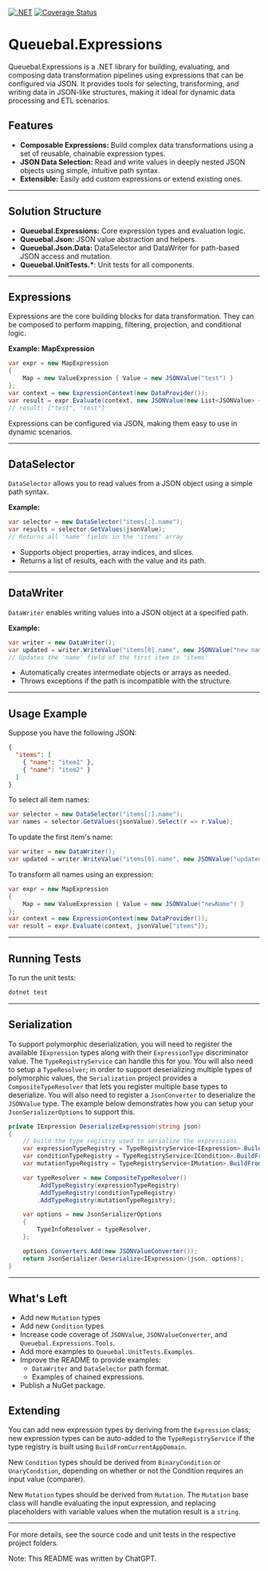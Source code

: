[![.NET](https://github.com/LBreedlove/Queuebal.Expressions/actions/workflows/dotnet.yml/badge.svg)](https://github.com/LBreedlove/Queuebal.Expressions/actions/workflows/dotnet.yml)
[![Coverage Status](https://coveralls.io/repos/github/LBreedlove/Queuebal.Expressions/badge.svg?branch=main&kill_cache=14)](https://coveralls.io/github/LBreedlove/Queuebal.Expressions?branch=main&kill_cache=14)

# Queuebal.Expressions

Queuebal.Expressions is a .NET library for building, evaluating, and composing data transformation pipelines using expressions that can be configured via JSON. It provides tools for selecting, transforming, and writing data in JSON-like structures, making it ideal for dynamic data processing and ETL scenarios.

## Features

- **Composable Expressions:** Build complex data transformations using a set of reusable, chainable expression types.
- **JSON Data Selection:** Read and write values in deeply nested JSON objects using simple, intuitive path syntax.
- **Extensible:** Easily add custom expressions or extend existing ones.

---

## Solution Structure

- **Queuebal.Expressions:** Core expression types and evaluation logic.
- **Queuebal.Json:** JSON value abstraction and helpers.
- **Queuebal.Json.Data:** DataSelector and DataWriter for path-based JSON access and mutation.
- **Queuebal.UnitTests.\***: Unit tests for all components.

---

## Expressions

Expressions are the core building blocks for data transformation. They can be composed to perform mapping, filtering, projection, and conditional logic.

**Example: MapExpression**

```csharp
var expr = new MapExpression
{
    Map = new ValueExpression { Value = new JSONValue("test") }
};
var context = new ExpressionContext(new DataProvider());
var result = expr.Evaluate(context, new JSONValue(new List<JSONValue> { "a", "b" }));
// result: ["test", "test"]
```

Expressions can be configured via JSON, making them easy to use in dynamic scenarios.

---

## DataSelector

`DataSelector` allows you to read values from a JSON object using a simple path syntax.

**Example:**

```csharp
var selector = new DataSelector("items[:].name");
var results = selector.GetValues(jsonValue);
// Returns all 'name' fields in the 'items' array
```

- Supports object properties, array indices, and slices.
- Returns a list of results, each with the value and its path.

---

## DataWriter

`DataWriter` enables writing values into a JSON object at a specified path.

**Example:**

```csharp
var writer = new DataWriter();
var updated = writer.WriteValue("items[0].name", new JSONValue("new name"));
// Updates the 'name' field of the first item in 'items'
```

- Automatically creates intermediate objects or arrays as needed.
- Throws exceptions if the path is incompatible with the structure.

---

## Usage Example

Suppose you have the following JSON:

```json
{
  "items": [
    { "name": "item1" },
    { "name": "item2" }
  ]
}
```

To select all item names:

```csharp
var selector = new DataSelector("items[:].name");
var names = selector.GetValues(jsonValue).Select(r => r.Value);
```

To update the first item's name:

```csharp
var writer = new DataWriter();
var updated = writer.WriteValue("items[0].name", new JSONValue("updatedName"));
```

To transform all names using an expression:

```csharp
var expr = new MapExpression
{
    Map = new ValueExpression { Value = new JSONValue("newName") }
};
var context = new ExpressionContext(new DataProvider());
var result = expr.Evaluate(context, jsonValue["items"]);
```

---

## Running Tests

To run the unit tests:

```sh
dotnet test
```

---

## Serialization
To support polymorphic deserialization, you will need to register the available `IExpression` types along with their `ExpressionType` discriminator value. The `TypeRegistryService` can handle this for you. You will also need to setup a `TypeResolver`; in order to support deserializing multiple types of polymorphic values, the `Serialization` project provides a `CompositeTypeResolver` that lets you register multiple base types to deserialize.
You will also need to register a `JsonConverter` to deserialize the `JSONValue` type. The example below demonstrates how you can setup your `JsonSerializerOptions` to support this.

```csharp
private IExpression DeserializeExpression(string json)
{
    // build the type registry used to serialize the expressions
    var expressionTypeRegistry = TypeRegistryService<IExpression>.BuildFromCurrentAppDomain("ExpressionType");
    var conditionTypeRegistry = TypeRegistryService<ICondition>.BuildFromCurrentAppDomain("ConditionType");
    var mutationTypeRegistry = TypeRegistryService<IMutation>.BuildFromCurrentAppDomain("MutationType");

    var typeResolver = new CompositeTypeResolver()
        .AddTypeRegistry(expressionTypeRegistry)
        .AddTypeRegistry(conditionTypeRegistry)
        .AddTypeRegistry(mutationTypeRegistry);

    var options = new JsonSerializerOptions
    {
        TypeInfoResolver = typeResolver,
    };

    options.Converters.Add(new JSONValueConverter());
    return JsonSerializer.Deserialize<IExpression>(json, options);
}
```

---

## What's Left
* Add new `Mutation` types
* Add new `Condition` types
* Increase code coverage of `JSONValue`, `JSONValueConverter`, and `Queuebal.Expressions.Tools`.
* Add more examples to `Queuebal.UnitTests.Examples`.
* Improve the README to provide examples:
  * `DataWriter` and `DataSelector` path format.
  * Examples of chained expressions.
* Publish a NuGet package.

## Extending

You can add new expression types by deriving from the `Expression` class; new expression types can be auto-added to the `TypeRegistryService` if the type registry is built using `BuildFromCurrentAppDomain`.

New `Condition` types should be derived from `BinaryCondition` or `UnaryCondition`, depending on whether or not the Condition requires an input value (comparer).

New `Mutation` types should be derived from `Mutation`. The `Mutation` base class will handle evaluating the input expression, and replacing placeholders with variable values when the mutation result is a `string`.

---

For more details, see the source code and unit tests in the respective project folders.

Note: This README was written by ChatGPT.
